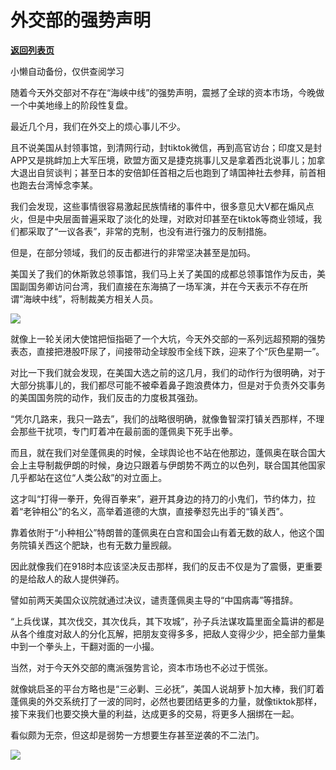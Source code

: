 # 外交部的强势声明

[**返回列表页**](/gzh/政事堂2019)

小懒自动备份，仅供查阅学习

随着今天外交部对不存在“海峡中线”的强势声明，震撼了全球的资本市场，今晚做一个中美地缘上的阶段性复盘。

  

最近几个月，我们在外交上的烦心事儿不少。

  

且不说美国从封领事馆，到清网行动，封tiktok微信，再到高官访台；印度又是封APP又是挑衅加上大军压境，欧盟方面又是捷克挑事儿又是拿着西北说事儿；加拿大退出自贸谈判；甚至日本的安倍卸任首相之后也跑到了靖国神社去参拜，前首相也跑去台湾悼念李某。

  

我们会发现，这些事情很容易激起民族情绪的事件中，很多意见大V都在煽风点火，但是中央层面普遍采取了淡化的处理，对欧对印甚至在tiktok等商业领域，我们都采取了“一议各表”，非常的克制，也没有进行强力的反制措施。

  

但是，在部分领域，我们的反击都进行的非常坚决甚至是加码。

  

美国关了我们的休斯敦总领事馆，我们马上关了美国的成都总领事馆作为反击，美国副国务卿访问台湾，我们直接在东海搞了一场军演，并在今天表示不存在所谓“海峡中线”，将制裁美方相关人员。

  

![](https://mmbiz.qpic.cn/mmbiz_jpg/rxhS23yu8cMswvOdLs6zdFUC1djhL4qwTJmDI3FxsHFTCpNicNbaxazg7TibTIIHLd8xXjVLlMIWF4A3Y9EqpTNA/640?wx_fmt=jpeg)

  

就像上一轮关闭大使馆把恒指砸了一个大坑，今天外交部的一系列远超预期的强势表态，直接把港股吓尿了，间接带动全球股市全线下跌，迎来了个“灰色星期一”。

  

对比一下我们就会发现，在美国大选之前的这几月，我们的动作行为很明确，对于大部分挑事儿的，我们都尽可能不被牵着鼻子跑浪费体力，但是对于负责外交事务的美国国务院的动作，我们反击的力度极其强劲。  

  

“凭尔几路来，我只一路去”，我们的战略很明确，就像鲁智深打镇关西那样，不理会那些干扰项，专门盯着冲在最前面的蓬佩奥下死手出拳。

  

而且，就在我们对垒蓬佩奥的时候，全球舆论也不站在他那边，蓬佩奥在联合国大会上主导制裁伊朗的时候，身边只跟着与伊朗势不两立的以色列，联合国其他国家几乎都站在这位“人类公敌”的对立面上。

  

这才叫“打得一拳开，免得百拳来”，避开其身边的持刀的小鬼们，节约体力，拉着“老钟相公”的名义，高举着道德的大旗，直接拳怼先出手的“镇关西”。

  

靠着依附于“小种相公”特朗普的蓬佩奥在白宫和国会山有着无数的敌人，他这个国务院镇关西这个肥缺，也有无数力量觊觎。

  

因此就像我们在918时本应该坚决反击那样，我们的反击不仅是为了震慑，更重要的是给敌人的敌人提供弹药。

  

譬如前两天美国众议院就通过决议，谴责蓬佩奥主导的“中国病毒”等措辞。

  

“上兵伐谋，其次伐交，其次伐兵，其下攻城”，孙子兵法谋攻篇里面全篇讲的都是从各个维度对敌人的分化瓦解，把朋友变得多多，把敌人变得少少，把全部力量集中到一个拳头上，干翻对面的一小撮。

  

当然，对于今天外交部的鹰派强势言论，资本市场也不必过于慌张。

  

就像姚启圣的平台方略也是“三必剿、三必抚”，美国人说胡萝卜加大棒，我们盯着蓬佩奥的外交系统打了一波的同时，必然也要团结更多的力量，就像tiktok那样，接下来我们也要交换大量的利益，达成更多的交易，将更多人捆绑在一起。  

  

看似颇为无奈，但这却是弱势一方想要生存甚至逆袭的不二法门。

  

![](https://mmbiz.qpic.cn/mmbiz_jpg/rxhS23yu8cPp0iaKAfe0ZsWfgGcY72o9Nror8TicrtnlDsqzY7y4Kum4fM3X0FMEGlbvm9HvZUiaETSnLt4DHNLbQ/640?wx_fmt=jpeg)

